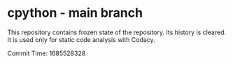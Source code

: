 # cpython - main branch

This repository contains frozen state of the repository.
Its history is cleared. It is used only for static code
analysis with Codacy.

Commit Time: 1685528328